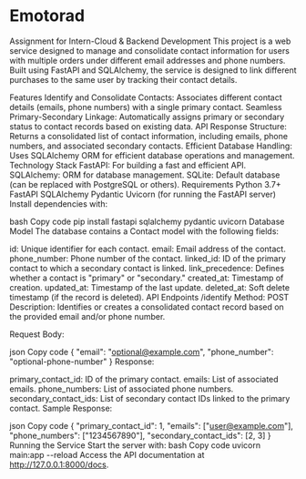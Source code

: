 # Emotorad
Assignment for Intern-Cloud & Backend Development This project is a web service designed to manage and consolidate contact information for users with multiple orders under different email addresses and phone numbers. Built using FastAPI and SQLAlchemy, the service is designed to link different purchases to the same user by tracking their contact details.

Features Identify and Consolidate Contacts: Associates different contact details (emails, phone numbers) with a single primary contact. Seamless Primary-Secondary Linkage: Automatically assigns primary or secondary status to contact records based on existing data. API Response Structure: Returns a consolidated list of contact information, including emails, phone numbers, and associated secondary contacts. Efficient Database Handling: Uses SQLAlchemy ORM for efficient database operations and management. Technology Stack FastAPI: For building a fast and efficient API. SQLAlchemy: ORM for database management. SQLite: Default database (can be replaced with PostgreSQL or others). Requirements Python 3.7+ FastAPI SQLAlchemy Pydantic Uvicorn (for running the FastAPI server) Install dependencies with:

bash Copy code pip install fastapi sqlalchemy pydantic uvicorn Database Model The database contains a Contact model with the following fields:

id: Unique identifier for each contact. email: Email address of the contact. phone_number: Phone number of the contact. linked_id: ID of the primary contact to which a secondary contact is linked. link_precedence: Defines whether a contact is "primary" or "secondary." created_at: Timestamp of creation. updated_at: Timestamp of the last update. deleted_at: Soft delete timestamp (if the record is deleted). API Endpoints /identify Method: POST Description: Identifies or creates a consolidated contact record based on the provided email and/or phone number.

Request Body:

json Copy code { "email": "optional@example.com", "phone_number": "optional-phone-number" } Response:

primary_contact_id: ID of the primary contact. emails: List of associated emails. phone_numbers: List of associated phone numbers. secondary_contact_ids: List of secondary contact IDs linked to the primary contact. Sample Response:

json Copy code { "primary_contact_id": 1, "emails": ["user@example.com"], "phone_numbers": ["1234567890"], "secondary_contact_ids": [2, 3] } Running the Service Start the server with: bash Copy code uvicorn main:app --reload Access the API documentation at http://127.0.0.1:8000/docs.
